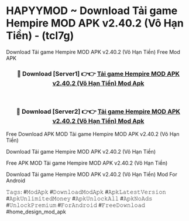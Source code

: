 # HAPYYMOD ~ Download Tải game Hempire MOD APK v2.40.2 (Vô Hạn Tiền) - (tcl7g)
Download Tải game Hempire MOD APK v2.40.2 (Vô Hạn Tiền) Free Mod APK

<div align="center">
<h3>🔴 Download [Server1] 👉👉 <a href="https://apk-comot.site?title=Tải_game_Hempire_MOD_APK_v2.40.2_(Vô_Hạn_Tiền)">Tải game Hempire MOD APK v2.40.2 (Vô Hạn Tiền) Mod Apk</a></h3><br>

<h3>🔴 Download [Server2] 👉👉 <a href="https://apk-comot.site?title=Tải_game_Hempire_MOD_APK_v2.40.2_(Vô_Hạn_Tiền)">Tải game Hempire MOD APK v2.40.2 (Vô Hạn Tiền) Mod Apk</a></h3>
</div>


Free Download APK MOD Tải game Hempire MOD APK v2.40.2 (Vô Hạn Tiền)

Download Tải game Hempire MOD APK v2.40.2 (Vô Hạn Tiền) 

Free APK MOD Tải game Hempire MOD APK v2.40.2 (Vô Hạn Tiền) 

Download Tải game Hempire MOD APK v2.40.2 (Vô Hạn Tiền) Mod For Android

𝚃𝚊𝚐𝚜: #𝙼𝚘𝚍𝙰𝚙𝚔 #𝙳𝚘𝚠𝚗𝚕𝚘𝚊𝚍𝙼𝚘𝚍𝙰𝚙𝚔 #𝙰𝚙𝚔𝙻𝚊𝚝𝚎𝚜𝚝𝚅𝚎𝚛𝚜𝚒𝚘𝚗 #𝙰𝚙𝚔𝚄𝚗𝚕𝚒𝚖𝚒𝚝𝚎𝚍𝙼𝚘𝚗𝚎𝚢 #𝙰𝚙𝚔𝚄𝚗𝚕𝚘𝚌𝚔𝙰𝚕𝚕 #𝙰𝚙𝚔𝙽𝚘𝙰𝚍𝚜 #𝚄𝚗𝚕𝚘𝚌𝚔𝙿𝚛𝚎𝚖𝚒𝚞𝚖 #𝙵𝚘𝚛𝙰𝚗𝚍𝚛𝚘𝚒𝚍 #𝙵𝚛𝚎𝚎𝙳𝚘𝚠𝚗𝚕𝚘𝚊𝚍 #home_design_mod_apk